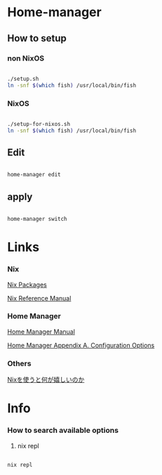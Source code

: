 # Home-manager

## How to setup

### non NixOS

```bash

./setup.sh
ln -snf $(which fish) /usr/local/bin/fish

```

### NixOS

```bash

./setup-for-nixos.sh
ln -snf $(which fish) /usr/local/bin/fish

```

## Edit

```bash

home-manager edit

```

## apply

```bash

home-manager switch

```

# Links

### Nix

[Nix Packages](https://search.nixos.org/packages "Nix package search")

[Nix Reference Manual](https://nixos.org/manual/nix/stable/introduction.html "Nix Reference Manual")

### Home Manager

[Home Manager Manual](https://nix-community.github.io/home-manager/index.html "Home Manager Manual")

[Home Manager Appendix A. Configuration Options](https://rycee.gitlab.io/home-manager/options.html "Home Manager Appendix A. Configuration Options")

### Others

[Nixを使うと何が嬉しいのか](https://scrapbox.io/mrsekut-p/Nix%E3%82%92%E4%BD%BF%E3%81%86%E3%81%A8%E4%BD%95%E3%81%8C%E5%AC%89%E3%81%97%E3%81%84%E3%81%AE%E3%81%8B "Nixを使うと何が嬉しいのか")

# Info

### How to search available options

1. nix repl
```bash

nix repl

```
